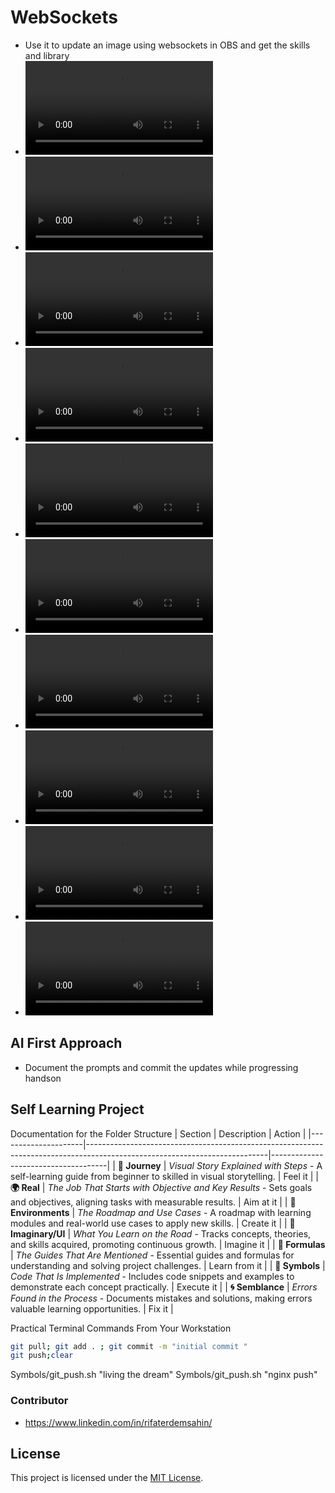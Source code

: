 # WebSockets
- Use it to update an image using websockets in OBS and get the skills and library 
- ![Watch 1](readme_watch_1.mp4)
- ![Watch 2](readme_watch_2.mp4)
- ![Watch 3](readme_watch_3.mp4)
- ![Watch 4](readme_watch_4.mp4)
- ![Watch 5](readme_watch_5.mp4)
- ![Watch 6](readme_watch_6.mp4)
- ![Watch 7](readme_watch_7.mp4)
- ![Watch 7](readme_watch_7.mp4)
- ![Watch 7](readme_watch_7.mp4)
- ![Watch 7](readme_watch_7.mp4)

## AI First Approach
- Document the prompts and commit the updates while progressing handson

## Self Learning Project 

Documentation for the Folder Structure
| Section             | Description                                                                                                               | Action              |
|---------------------|---------------------------------------------------------------------------------------------------------------------------|-------------------------------------|
| **🚀 Journey**      | *Visual Story Explained with Steps* - A self-learning guide from beginner to skilled in visual storytelling.              | Feel it |
| **🌍 Real**         | *The Job That Starts with Objective and Key Results* - Sets goals and objectives, aligning tasks with measurable results. | Aim at it   |
| **🌳 Environments** | *The Roadmap and Use Cases* - A roadmap with learning modules and real-world use cases to apply new skills.            | Create it |
| **🌌 Imaginary/UI**    | *What You Learn on the Road* - Tracks concepts, theories, and skills acquired, promoting continuous growth.            | Imagine it |
| **📐 Formulas**     | *The Guides That Are Mentioned* - Essential guides and formulas for understanding and solving project challenges.     |  Learn from it |
| **🔣 Symbols**      | *Code That Is Implemented* - Includes code snippets and examples to demonstrate each concept practically.              |  Execute it   |
| **🌀 Semblance**    | *Errors Found in the Process* - Documents mistakes and solutions, making errors valuable learning opportunities.       |  Fix it   |

Practical Terminal Commands From Your Workstation

```bash
git pull; git add . ; git commit -m "initial commit " 
git push;clear
```
Symbols/git_push.sh "living the dream"
Symbols/git_push.sh "nginx push"


### Contributor
- https://www.linkedin.com/in/rifaterdemsahin/

## License

This project is licensed under the [MIT License](LICENSE).
